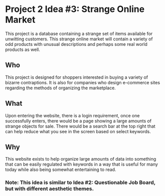 # Project 2 Idea #3: Strange Online Market
This project is a database containing a strange set of items available for unwitting customers. This strange online market will contain a variety of odd products with unusual descriptions and perhaps some real world products as well. 

## Who
This project is designed for shoppers interested in buying a variety of bizarre contraptions. It is also for companies who design e-commerce sites regarding the methods of organizing the marketplace.

## What
Upon entering the website, there is a login requirement, once one successfully enters, there would be a page showing a large amounts of strange objects for sale. There would be a search bar at the top right that can help reduce what you see in the screen based on select keywords.

## Why
This website exists to help organize large amounts of data into something that can be easily regulated with keywords in a way that is useful for many today while also being somewhat entertaining to read.

### Note: This idea is similar to Idea #2: Questionable Job Board, but with different aesthetic themes.
